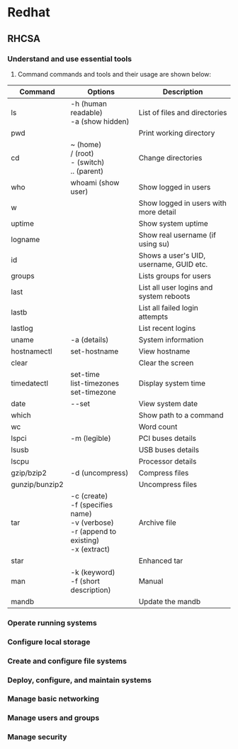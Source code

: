 # Redhat

## RHCSA

### Understand and use essential tools

1. Command commands and tools and their usage are shown below:

| Command        | Options                                                                                               | Description                             |
|----------------|-------------------------------------------------------------------------------------------------------|-----------------------------------------|
| ls             | -h (human readable) <br>  -a (show hidden)                                                            | List of files and directories           |
| pwd            |                                                                                                       | Print working directory                 |
| cd             | ~ (home) <br> / (root) <br> - (switch) <br> .. (parent)                                               | Change directories                      |
| who            | whoami (show user)                                                                                    | Show logged in users                    |
| w              |                                                                                                       | Show logged in users with more detail   |
| uptime         |                                                                                                       | Show system uptime                      |
| logname        |                                                                                                       | Show real username (if using su)        |
| id             |                                                                                                       | Shows a user's UID, username, GUID etc. |
| groups         |                                                                                                       | Lists groups for users                  |
| last           |                                                                                                       | List all user logins and system reboots |
| lastb          |                                                                                                       | List all failed login attempts          |
| lastlog        |                                                                                                       | List recent logins                      |
| uname          | -a (details)                                                                                          | System information                      |
| hostnamectl    | set-hostname                                                                                          | View hostname                           |
| clear          |                                                                                                       | Clear the screen                        |
| timedatectl    | set-time <br> list-timezones <br> set-timezone <br>                                                   | Display system time                     |
| date           | --set                                                                                                 | View system date                        |
| which          |                                                                                                       | Show path to a command                  |
| wc             |                                                                                                       | Word count                              |
| lspci          | -m (legible)                                                                                          | PCI buses details                       |
| lsusb          |                                                                                                       | USB buses details                       |
| lscpu          |                                                                                                       | Processor details                       |
| gzip/bzip2     | -d (uncompress)                                                                                       | Compress files                          |
| gunzip/bunzip2 |                                                                                                       | Uncompress files                        |
| tar            | -c (create) <br> -f (specifies name) <br> -v (verbose) <br> -r (append to existing) <br> -x (extract) | Archive file                            |
| star           |                                                                                                       | Enhanced tar                            |
| man            | -k (keyword) <br> -f (short description)                                                              | Manual                                  |
| mandb          |                                                                                                       | Update the mandb                        |

### Operate running systems

### Configure local storage

### Create and configure file systems

### Deploy, configure, and maintain systems

### Manage basic networking

### Manage users and groups

### Manage security